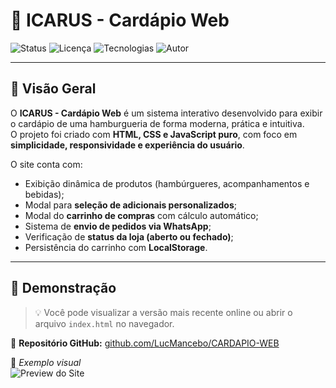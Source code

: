 # 🍔 ICARUS - Cardápio Web

![Status](https://img.shields.io/badge/status-em_desenvolvimento-yellow)
![Licença](https://img.shields.io/badge/licença-MIT-blue)
![Tecnologias](https://img.shields.io/badge/feito_com-HTML,_CSS,_JS-orange)
![Autor](https://img.shields.io/badge/autor-Lucas_Mancebo-lightgrey)

---

## 🧭 Visão Geral

O **ICARUS - Cardápio Web** é um sistema interativo desenvolvido para exibir o cardápio de uma hamburgueria de forma moderna, prática e intuitiva.  
O projeto foi criado com **HTML, CSS e JavaScript puro**, com foco em **simplicidade, responsividade e experiência do usuário**.  

O site conta com:
- Exibição dinâmica de produtos (hambúrgueres, acompanhamentos e bebidas);
- Modal para **seleção de adicionais personalizados**;
- Modal do **carrinho de compras** com cálculo automático;
- Sistema de **envio de pedidos via WhatsApp**;
- Verificação de **status da loja (aberto ou fechado)**;
- Persistência do carrinho com **LocalStorage**.

---

## 🚀 Demonstração

> 💡 Você pode visualizar a versão mais recente online ou abrir o arquivo `index.html` no navegador.

🔗 **Repositório GitHub:** [github.com/LucMancebo/CARDAPIO-WEB](https://github.com/LucMancebo/CARDAPIO-WEB)

📸 *Exemplo visual*  
![Preview do Site](assets/images/preview.png)
